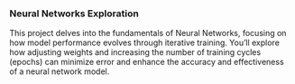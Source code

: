 ### Neural Networks Exploration
This project delves into the fundamentals of Neural Networks, focusing on how model performance evolves through iterative training. You’ll explore how adjusting weights and increasing the number of training cycles (epochs) can minimize error and enhance the accuracy and effectiveness of a neural network model.
